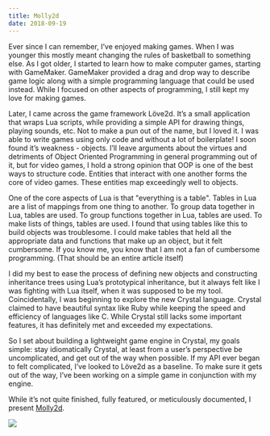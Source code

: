 ```yaml
---
title: Molly2d
date: 2018-09-19
---
```


Ever since I can remember, I’ve enjoyed making games. When I was younger this mostly meant changing the rules of basketball to something else. As I got older, I started to learn how to make computer games, starting with GameMaker. GameMaker provided a drag and drop way to describe game logic along with a simple programming language that could be used instead. While I focused on other aspects of programming, I still kept my love for making games.

Later, I came across the game framework Löve2d. It’s a small application that wraps Lua scripts, while providing a simple API for drawing things, playing sounds, etc. Not to make a pun out of the name, but I loved it. I was able to write games using only code and without a lot of boilerplate! I soon found it’s weakness - objects. I’ll leave arguments about the virtues and detriments of Object Oriented Programming in general programming out of it, but for video games, I hold a strong opinion that OOP is one of the best ways to structure code. Entities that interact with one another forms the core of video games. These entities map exceedingly well to objects.

One of the core aspects of Lua is that "everything is a table". Tables in Lua are a list of mappings from one thing to another. To group data together in Lua, tables are used. To group functions together in Lua, tables are used. To make lists of things, tables are used. I found that using tables like this to build objects was troublesome. I could make tables that held all the appropriate data and functions that make up an object, but it felt cumbersome. If you know me, you know that I am not a fan of cumbersome programming. (That should be an entire article itself)

I did my best to ease the process of defining new objects and constructing inheritance trees using Lua’s prototypical inheritance, but it always felt like I was fighting with Lua itself, when it was supposed to be my tool. Coincidentally, I was beginning to explore the new Crystal language. Crystal claimed to have beautiful syntax like Ruby while keeping the speed and efficiency of languages like C. While Crystal still lacks some important features, it has definitely met and exceeded my expectations.

So I set about building a lightweight game engine in Crystal, my goals simple:  stay idiomatically Crystal, at least from a user’s perspective be uncomplicated, and get out of the way when possible. If my API ever began to felt complicated, I’ve looked to Löve2d as a baseline. To make sure it gets out of the way, I’ve been working on a simple game in conjunction with my engine.

While it’s not quite finished, fully featured, or meticulously documented, I present [Molly2d](https://github.com/willamin/molly2d).

![](/images/blog/001/molly2d.png)
